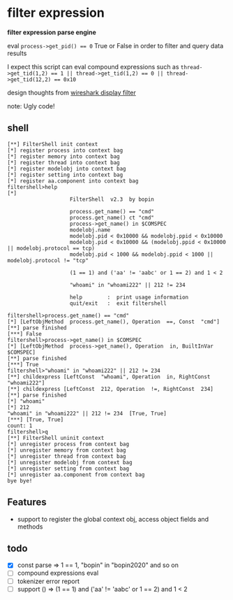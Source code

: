 # filter expression

**filter expression parse engine**

eval `process->get_pid() == 0`  True or False in order to filter and query data results

I expect this script can eval compound expressions such as `thread->get_tid(1,2) == 1 || thread->get_tid(1,2) == 0 || thread->get_tid(12,2) == 0x10` 

design thoughts from [wireshark  display filter](https://www.wireshark.org/docs/wsug_html_chunked/ChWorkBuildDisplayFilterSection.html)



note:  Ugly code!



## shell
```
[**] FilterShell init context
[*] register process into context bag
[*] register memory into context bag
[*] register thread into context bag
[*] register modelobj into context bag
[*] register setting into context bag
[*] register aa.component into context bag
filtershell>help
[*] 
                    FilterShell  v2.3  by bopin

                    process.get_name() == "cmd"
                    process.get_name() ct "cmd"
                    process->get_name() in $COMSPEC
                    modelobj.name
                    modelobj.pid < 0x10000 && modelobj.ppid < 0x10000
                    modelobj.pid < 0x10000 && (modelobj.ppid < 0x10000 || modelobj.protocol == tcp)
                    modelobj.pid < 1000 && modelobj.ppid < 1000 || modelobj.protocol != "tcp"

                    (1 == 1) and ('aa' != 'aabc' or 1 == 2) and 1 < 2

                    "whoami" in "whoami222" || 212 != 234

                    help        :  print usage information
                    quit/exit   :  exit filtershell

filtershell>process.get_name() == "cmd"
[*] [LeftObjMethod  process.get_name(), Operation  ==, Const  "cmd"]
[**] parse finished
[***] False
filtershell>process->get_name() in $COMSPEC
[*] [LeftObjMethod  process->get_name(), Operation  in, BuiltInVar  $COMSPEC]
[**] parse finished
[***] True
filtershell>"whoami" in "whoami222" || 212 != 234
[**] childexpress [LeftConst  "whoami", Operation  in, RightConst  "whoami222"]
[**] childexpress [LeftConst  212, Operation  !=, RightConst  234]
[**] parse finished
[*] "whoami"
[*] 212
"whoami" in "whoami222" || 212 != 234  [True, True]
[***] [True, True]
count: 1
filtershell>q
[**] FilterShell uninit context
[*] unregister process from context bag
[*] unregister memory from context bag
[*] unregister thread from context bag
[*] unregister modelobj from context bag
[*] unregister setting from context bag
[*] unregister aa.component from context bag
bye bye!
```


## Features

* support to register the global context obj, access object fields and methods



## todo

- [x] const parse  =>  1 == 1, "bopin" in "bopin2020" and so on
- [ ] compound expressions eval
- [ ] tokenizer error report
- [ ] support () => (1 == 1) and ('aa' != 'aabc' or 1 == 2) and 1 < 2